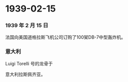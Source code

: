 # 1939-02-15

### 1939 年 2 月 15 日

法国向美国道格拉斯飞机公司订购了100架DB-7中型轰炸机。

### 意大利

Luigi Torelli 号的龙骨于

意大利拉斯佩齐亚。